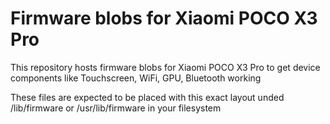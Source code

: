 # Firmware blobs for Xiaomi POCO X3 Pro

This repository hosts firmware blobs for Xiaomi POCO X3 Pro to get device components like Touchscreen, WiFi, GPU, Bluetooth working

These files are expected to be placed with this exact layout unded /lib/firmware or /usr/lib/firmware in your filesystem 
